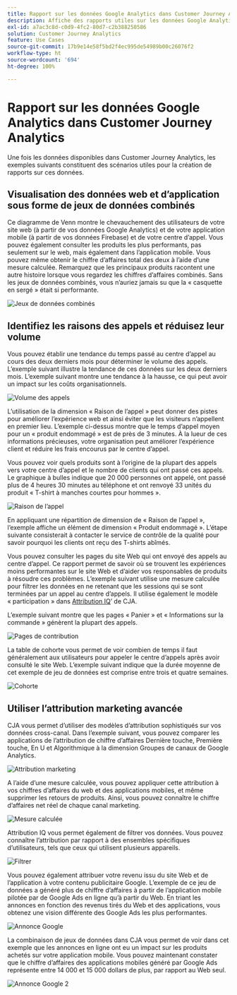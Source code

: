 ```yaml
---
title: Rapport sur les données Google Analytics dans Customer Journey Analytics
description: Affiche des rapports utiles sur les données Google Analytics dans Customer Journey Analytics
exl-id: a7ac3c8d-c0d9-4fc2-80d7-c2b388250586
solution: Customer Journey Analytics
feature: Use Cases
source-git-commit: 17b9e14e58f5bd2f4ec995de54989b00c26076f2
workflow-type: ht
source-wordcount: '694'
ht-degree: 100%

---
```


# Rapport sur les données Google Analytics dans Customer Journey Analytics

Une fois les données disponibles dans Customer Journey Analytics, les exemples suivants constituent des scénarios utiles pour la création de rapports sur ces données.

## Visualisation des données web et dʼapplication sous forme de jeux de données combinés

Ce diagramme de Venn montre le chevauchement des utilisateurs de votre site web (à partir de vos données Google Analytics) et de votre application mobile (à partir de vos données Firebase) et de votre centre dʼappel. Vous pouvez également consulter les produits les plus performants, pas seulement sur le web, mais également dans lʼapplication mobile. Vous pouvez même obtenir le chiffre dʼaffaires total des deux à lʼaide dʼune mesure calculée. Remarquez que les principaux produits racontent une autre histoire lorsque vous regardez les chiffres dʼaffaires combinés. Sans les jeux de données combinés, vous nʼauriez jamais su que la « casquette en sergé » était si performante.

![Jeux de données combinés](../assets/combined-datasets.png)

## Identifiez les raisons des appels et réduisez leur volume

Vous pouvez établir une tendance du temps passé au centre d’appel au cours des deux derniers mois pour déterminer le volume des appels. L’exemple suivant illustre la tendance de ces données sur les deux derniers mois. L’exemple suivant montre une tendance à la hausse, ce qui peut avoir un impact sur les coûts organisationnels.

![Volume des appels](../assets/call-volume.png)

L’utilisation de la dimension « Raison de l’appel » peut donner des pistes pour améliorer l’expérience web et ainsi éviter que les visiteurs n’appellent en premier lieu. L’exemple ci-dessus montre que le temps d’appel moyen pour un « produit endommagé » est de près de 3 minutes. À la lueur de ces informations précieuses, votre organisation peut améliorer l’expérience client et réduire les frais encourus par le centre d’appel.

Vous pouvez voir quels produits sont à l’origine de la plupart des appels vers votre centre d’appel et le nombre de clients qui ont passé ces appels. Le graphique à bulles indique que 20 000 personnes ont appelé, ont passé plus de 4 heures 30 minutes au téléphone et ont renvoyé 33 unités du produit « T-shirt à manches courtes pour hommes ».

![Raison de lʼappel](../assets/call-reason.png)

En appliquant une répartition de dimension de « Raison de l’appel », l’exemple affiche un élément de dimension « Produit endommagé ». Lʼétape suivante consisterait à contacter le service de contrôle de la qualité pour savoir pourquoi les clients ont reçu des T-shirts abîmés.

Vous pouvez consulter les pages du site Web qui ont envoyé des appels au centre d’appel. Ce rapport permet de savoir où se trouvent les expériences moins performantes sur le site Web et dʼaider vos responsables de produits à résoudre ces problèmes. L’exemple suivant utilise une mesure calculée pour filtrer les données en ne retenant que les sessions qui se sont terminées par un appel au centre d’appels. Il utilise également le modèle « participation » dans [Attribution IQ](https://experienceleague.adobe.com/docs/analytics-platform/using/cja-workspace/attribution/models.html?lang=fr#cja-workspace)’ de CJA.

L’exemple suivant montre que les pages « Panier » et « Informations sur la commande » génèrent la plupart des appels.

![Pages de contribution](../assets/contributing-pages.png)

La table de cohorte vous permet de voir combien de temps il faut généralement aux utilisateurs pour appeler le centre d’appels après avoir consulté le site Web. L’exemple suivant indique que la durée moyenne de cet exemple de jeu de données est comprise entre trois et quatre semaines.

![Cohorte](../assets/cohort.png)

## Utiliser lʼattribution marketing avancée

CJA vous permet d’utiliser des modèles d’attribution sophistiqués sur vos données cross-canal. Dans lʼexemple suivant, vous pouvez comparer les applications de lʼattribution de chiffre dʼaffaires Dernière touche, Première touche, En U et Algorithmique à la dimension Groupes de canaux de Google Analytics.

![Attribution marketing](../assets/mktg-attribution.png)

A lʼaide dʼune mesure calculée, vous pouvez appliquer cette attribution à vos chiffres dʼaffaires du web et des applications mobiles, et même supprimer les retours de produits. Ainsi, vous pouvez connaître le chiffre dʼaffaires net réel de chaque canal marketing.

![Mesure calculée](../assets/calc-metric.png)

Attribution IQ vous permet également de filtrer vos données. Vous pouvez connaître lʼattribution par rapport à des ensembles spécifiques dʼutilisateurs, tels que ceux qui utilisent plusieurs appareils.

![Filtrer](../assets/filter.png)

Vous pouvez également attribuer votre revenu issu du site Web et de l’application à votre contenu publicitaire Google. L’exemple de ce jeu de données a généré plus de chiffre d’affaires à partir de l’application mobile pilotée par de Google Ads en ligne qu’à partir du Web. En triant les annonces en fonction des revenus tirés du Web et des applications, vous obtenez une vision différente des Google Ads les plus performantes.

![Annonce Google](../assets/google-ad.png)

La combinaison de jeux de données dans CJA vous permet de voir dans cet exemple que les annonces en ligne ont eu un impact sur les produits achetés sur votre application mobile. Vous pouvez maintenant constater que le chiffre d’affaires des applications mobiles généré par Google Ads représente entre 14 000 et 15 000 dollars de plus, par rapport au Web seul.

![Annonce Google 2](../assets/google-ad2.png)
